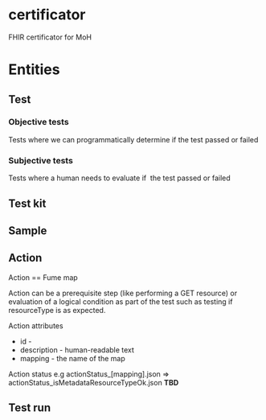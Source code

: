 # certificator
FHIR certificator for MoH

# Entities

## Test
### Objective tests
Tests where we can programmatically determine if the test passed or failed

### Subjective tests
Tests where a human needs to evaluate if  the test passed or failed

## Test kit

## Sample

## Action
Action == Fume map

Action can be a prerequisite step (like performing a GET resource) or evaluation of a logical condition as part of the test such as testing if resourceType is as expected.

Action attributes
* id -
* description - human-readable text
* mapping - the name of the map

Action status
e.g actionStatus_[mapping].json => actionStatus_isMetadataResourceTypeOk.json
**TBD**

## Test run
